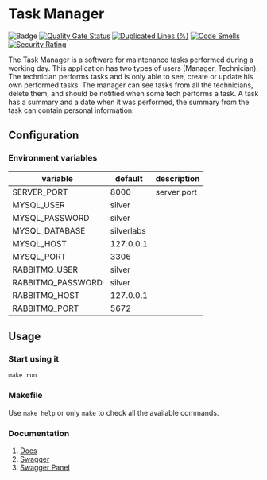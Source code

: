 # Task Manager
![Badge](https://img.shields.io/badge/Go-v1.21-blue)
[![Quality Gate Status](https://sonarcloud.io/api/project_badges/measure?project=madsilver_silver-clean-code&metric=alert_status)](https://sonarcloud.io/summary/new_code?id=madsilver_task-manager)
[![Duplicated Lines (%)](https://sonarcloud.io/api/project_badges/measure?project=madsilver_silver-clean-code&metric=duplicated_lines_density)](https://sonarcloud.io/summary/new_code?id=madsilver_task-manager)
[![Code Smells](https://sonarcloud.io/api/project_badges/measure?project=madsilver_silver-clean-code&metric=code_smells)](https://sonarcloud.io/summary/new_code?id=madsilver_task-manager)
[![Security Rating](https://sonarcloud.io/api/project_badges/measure?project=madsilver_silver-clean-code&metric=security_rating)](https://sonarcloud.io/summary/new_code?id=madsilver_task-manager)

The Task Manager is a software for maintenance tasks performed during a
working day. This application has two types of users (Manager, Technician).
The technician performs tasks and is only able to see, create or update his own
performed tasks.
The manager can see tasks from all the technicians, delete them, and should be
notified when some tech performs a task.
A task has a summary and a date when it was performed, the
summary from the task can contain personal information.

## Configuration
### Environment variables
| variable          | default    | description                             |
|-------------------|------------|-----------------------------------------|
| SERVER_PORT       | 8000       | server port                             |
| MYSQL_USER        | silver     |                                         |
| MYSQL_PASSWORD    | silver     |                                         |
| MYSQL_DATABASE    | silverlabs |                                         |
| MYSQL_HOST        | 127.0.0.1  |                                         |
| MYSQL_PORT        | 3306       |                                         |
| RABBITMQ_USER     | silver     |                                         |
| RABBITMQ_PASSWORD | silver     |                                         |
| RABBITMQ_HOST     | 127.0.0.1  |                                         |
| RABBITMQ_PORT     | 5672       |                                         |

## Usage
### Start using it
```shell
make run
```

### Makefile
Use ``make help`` or only ``make`` to check all the available commands.

### Documentation
1. [Docs](docs)
2. [Swagger](docs/swagger.json)
3. [Swagger Panel](http://localhost:8000/swagger/index.html)